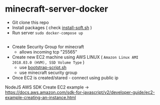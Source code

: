 # minecraft-server-docker

 * Git clone this repo
 * Install packages ( check [install-soft.sh](./install-soft.sh) )
 * Run server `sudo docker-compose up`

## 

 * Create Security Group for minecraft
    - allows incoming tcp "25565"
 * Create new EC2 machine using AWS LINUX ( `Amazon Linux AMI 2018.03.0 (HVM), SSD Volume Type` )
    - use [bootstrap-script.sh](./bootstrap-script.sh)
    - use minecraft security group
 * Once EC2 is created/stared - connect using public ip


NodeJS AWS SDK Create EC2 example -> https://docs.aws.amazon.com/sdk-for-javascript/v2/developer-guide/ec2-example-creating-an-instance.html

